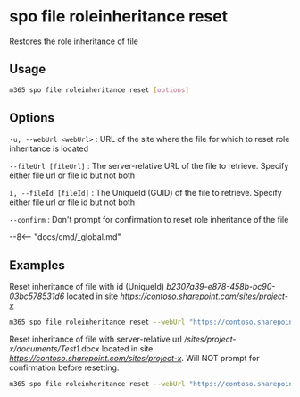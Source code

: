 # spo file roleinheritance reset

Restores the role inheritance of file

## Usage

```sh
m365 spo file roleinheritance reset [options]
```

## Options

`-u, --webUrl <webUrl>`
: URL of the site where the file for which to reset role inheritance is located

`--fileUrl [fileUrl]`
: The server-relative URL of the file to retrieve. Specify either file url or file id but not both

`i, --fileId [fileId]`
: The UniqueId (GUID) of the file to retrieve. Specify either file url or file id but not both

`--confirm`
: Don't prompt for confirmation to reset role inheritance of the file

--8<-- "docs/cmd/_global.md"

## Examples

Reset inheritance of file with id (UniqueId) _b2307a39-e878-458b-bc90-03bc578531d6_ located in site _https://contoso.sharepoint.com/sites/project-x_

```sh
m365 spo file roleinheritance reset --webUrl "https://contoso.sharepoint.com/sites/project-x" --fileId "b2307a39-e878-458b-bc90-03bc578531d6"
```

Reset inheritance of file with server-relative url _/sites/project-x/documents/Test1_.docx located in site _https://contoso.sharepoint.com/sites/project-x_. Will NOT prompt for confirmation before resetting.

```sh
m365 spo file roleinheritance reset --webUrl "https://contoso.sharepoint.com/sites/project-x" --fileUrl "/sites/project-x/documents/Test1.docx" --confirm
```

